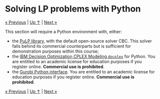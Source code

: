 # Solving LP problems with Python

[« Previous](.) \| [Up ↑](.) \| [Next »](./duality)

This section will require a Python environment with, either:

- the [PuLP library](https://coin-or.github.io/pulp/), with the default open-source solver CBC. This solver falls behind its commercial counterparts but is sufficient for demonstration purposes within this course;
- the [IBM Decision Optimization CPLEX Modeling `docplex`](https://ibmdecisionoptimization.github.io/docplex-doc/) for Python. You are entitled to an academic license for education purposes if you register online. **Commercial use is prohibited**.
- the [Gurobi Python interface](https://www.gurobi.com/documentation/9.5/quickstart_windows/cs_python.html). You are entitled to an academic license for education purposes if you register online. **Commercial use is prohibited**.

[« Previous](.) \| [Up ↑](.) \| [Next »](./duality)
